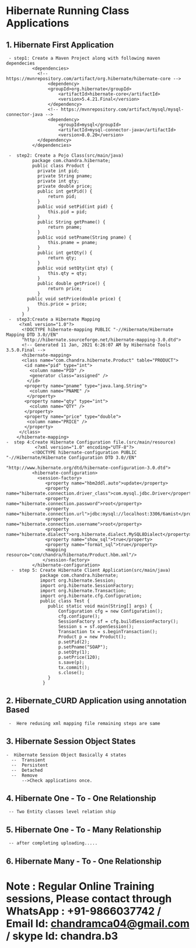 # Hibernate Running Class Applications
  ## 1. Hibernate First Application
     - step1: Create a Maven Project along with following maven dependecies
              <dependencies>
                <!-- https://mvnrepository.com/artifact/org.hibernate/hibernate-core -->
		            <dependency>
		          	<groupId>org.hibernate</groupId>
		            	<artifactId>hibernate-core</artifactId>
	            		<version>5.4.21.Final</version>
	            	</dependency>
	            	<!-- https://mvnrepository.com/artifact/mysql/mysql-connector-java -->
            		<dependency>
            			<groupId>mysql</groupId>
	             		<artifactId>mysql-connector-java</artifactId>
	            		<version>8.0.20</version>
	          	</dependency>
              </dependencies>
                
     -  step2: Create a Pojo Class(src/main/java)  
              package com.chandra.hibernate;  
              public class Product {  
            	private int pid;  
            	private String pname;  
            	private int qty;  
            	private double price;  
            	public int getPid() {
		            return pid;
	            }
	            public void setPid(int pid) {
            		this.pid = pid;
	            }
            	public String getPname() {
	            	return pname;
            	}
            	public void setPname(String pname) {
             		this.pname = pname;
            	}
	            public int getQty() {
	            	return qty;
            	}
	            public void setQty(int qty) {
	            	this.qty = qty;
	            }
            	public double getPrice() {
	            	return price;
	            }
          	public void setPrice(double price) {
          		this.price = price;
          	}
          }  
     -  step3:Create a Hibernate Mapping  
         <?xml version="1.0"?>
          <!DOCTYPE hibernate-mapping PUBLIC "-//Hibernate/Hibernate Mapping DTD 3.0//EN"
          "http://hibernate.sourceforge.net/hibernate-mapping-3.0.dtd">
          <!-- Generated 11 Jan, 2021 6:26:07 AM by Hibernate Tools 3.5.0.Final -->
          <hibernate-mapping>
          <class name="com.chandra.hibernate.Product" table="PRODUCT">
           <id name="pid" type="int">
             <column name="PID" />
             <generator class="assigned" />
            </id>
           <property name="pname" type="java.lang.String">
             <column name="PNAME" />
            </property>
           <property name="qty" type="int">
             <column name="QTY" />
           </property>
           <property name="price" type="double">
            <column name="PRICE" />
           </property>
         </class>
        </hibernate-mapping>  
    -  step 4:Create Hibernate Configuration file.(src/main/resource)
               <?xml version="1.0" encoding="UTF-8"?>
              <!DOCTYPE hibernate-configuration PUBLIC "-//Hibernate/Hibernate Configuration DTD 3.0//EN"
                                         "http://www.hibernate.org/dtd/hibernate-configuration-3.0.dtd">
              <hibernate-configuration>
                <session-factory>
                   <property name="hbm2ddl.auto">update</property>
                   <property name="hibernate.connection.driver_class">com.mysql.jdbc.Driver</property>
                   <property name="hibernate.connection.password">root</property>
                   <property name="hibernate.connection.url">jdbc:mysql://localhost:3306/6amist</property>
                   <property name="hibernate.connection.username">root</property>
                   <property name="hibernate.dialect">org.hibernate.dialect.MySQL8Dialect</property>
                   <property name="show_sql">true</property>
                   <property name="format_sql">true</property>
                   <mapping resource="com/chandra/hibernate/Product.hbm.xml"/>
                  </session-factory>
              </hibernate-configuration>  
      -  step 5: Create Hibernate Client Application(src/main/java)
                 package com.chandra.hibernate;
                 import org.hibernate.Session;
                 import org.hibernate.SessionFactory;
                 import org.hibernate.Transaction;
                 import org.hibernate.cfg.Configuration;
                 public class Test {
                	public static void main(String[] args) {
	                	Configuration cfg = new Configuration();
	                	cfg.configure();
	                 	SessionFactory sf = cfg.buildSessionFactory();
	                 	Session s = sf.openSession();
	                	Transaction tx = s.beginTransaction();
		              	Product p = new Product();
	                	p.setPid(2);
	                	p.setPname("SOAP");
	                	p.setQty(1);
	                	p.setPrice(120);
	              		s.save(p);
                		tx.commit();
                		s.close();
                  	}
                  }  
  ## 2. Hibernate_CURD Application using annotation Based
     -  Here redusing xml mapping file remaining steps are same
  
 ## 3. Hibernate Session Object States
    -  Hibernate Session Object Basically 4 states   
      --  Transient  
      --  Persistent  
      --  Detached  
      --  Remove  
          -->Check applications once.  

 ## 4. Hibernate One - To - One Relationship  
     -- Two Entity classes level relation ship  
 ## 5. Hibernate One - To - Many Relationship  
     -- after completing uploading.....
 ## 6. Hibernate Many - To - One Relationship  
		  
# Note : Regular Online Training sessions, Please contact through WhatsApp : +91-9866037742 / Email Id: chandramca04@gmail.com / skype Id: chandra.b3

    
     

          

